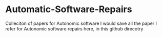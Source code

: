 # Automatic-Software-Repairs
Colleciton of papers for Autonomic software 
I would save all the paper I refer for Autonomic software repairs here, in this github direcotry

